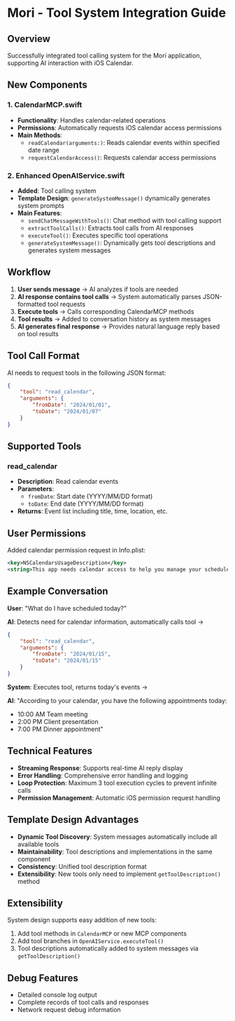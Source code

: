 # Mori - Tool System Integration Guide

## Overview

Successfully integrated tool calling system for the Mori application, supporting AI interaction with iOS Calendar.

## New Components

### 1. CalendarMCP.swift
- **Functionality**: Handles calendar-related operations
- **Permissions**: Automatically requests iOS calendar access permissions
- **Main Methods**:
  - `readCalendar(arguments:)`: Reads calendar events within specified date range
  - `requestCalendarAccess()`: Requests calendar access permissions

### 2. Enhanced OpenAIService.swift
- **Added**: Tool calling system
- **Template Design**: `generateSystemMessage()` dynamically generates system prompts
- **Main Features**:
  - `sendChatMessageWithTools()`: Chat method with tool calling support
  - `extractToolCalls()`: Extracts tool calls from AI responses
  - `executeTool()`: Executes specific tool operations
  - `generateSystemMessage()`: Dynamically gets tool descriptions and generates system messages

## Workflow

1. **User sends message** → AI analyzes if tools are needed
2. **AI response contains tool calls** → System automatically parses JSON-formatted tool requests
3. **Execute tools** → Calls corresponding CalendarMCP methods
4. **Tool results** → Added to conversation history as system messages
5. **AI generates final response** → Provides natural language reply based on tool results

## Tool Call Format

AI needs to request tools in the following JSON format:

```json
{
    "tool": "read_calendar",
    "arguments": {
        "fromDate": "2024/01/01",
        "toDate": "2024/01/07"
    }
}
```

## Supported Tools

### read_calendar
- **Description**: Read calendar events
- **Parameters**:
  - `fromDate`: Start date (YYYY/MM/DD format)
  - `toDate`: End date (YYYY/MM/DD format)
- **Returns**: Event list including title, time, location, etc.

## User Permissions

Added calendar permission request in Info.plist:
```xml
<key>NSCalendarsUsageDescription</key>
<string>This app needs calendar access to help you manage your schedule and answer questions about your events.</string>
```

## Example Conversation

**User**: "What do I have scheduled today?"

**AI**: Detects need for calendar information, automatically calls tool →

```json
{
    "tool": "read_calendar", 
    "arguments": {
        "fromDate": "2024/01/15",
        "toDate": "2024/01/15"
    }
}
```

**System**: Executes tool, returns today's events →

**AI**: "According to your calendar, you have the following appointments today:
- 10:00 AM Team meeting
- 2:00 PM Client presentation
- 7:00 PM Dinner appointment"

## Technical Features

- **Streaming Response**: Supports real-time AI reply display
- **Error Handling**: Comprehensive error handling and logging
- **Loop Protection**: Maximum 3 tool execution cycles to prevent infinite calls
- **Permission Management**: Automatic iOS permission request handling

## Template Design Advantages

- **Dynamic Tool Discovery**: System messages automatically include all available tools
- **Maintainability**: Tool descriptions and implementations in the same component
- **Consistency**: Unified tool description format
- **Extensibility**: New tools only need to implement `getToolDescription()` method

## Extensibility

System design supports easy addition of new tools:
1. Add tool methods in `CalendarMCP` or new MCP components
2. Add tool branches in `OpenAIService.executeTool()`
3. Tool descriptions automatically added to system messages via `getToolDescription()`

## Debug Features

- Detailed console log output
- Complete records of tool calls and responses
- Network request debug information 
